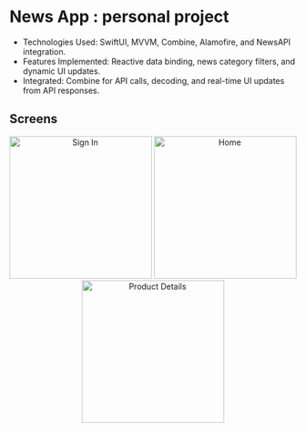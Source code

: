 # News App : personal project

- Technologies Used: SwiftUI, MVVM, Combine, Alamofire, and NewsAPI integration.
- Features Implemented: Reactive data binding, news category filters, and dynamic UI updates.
- Integrated: Combine for API calls, decoding, and real-time UI updates from API responses.

## Screens

<p align="center">
  <img src="screen1.png" alt="Sign In" width="250"/>
  <img src="screen2.png" alt="Home" width="250"/>
  <img src="screen3.png" alt="Product Details" width="250"/>
</p>
